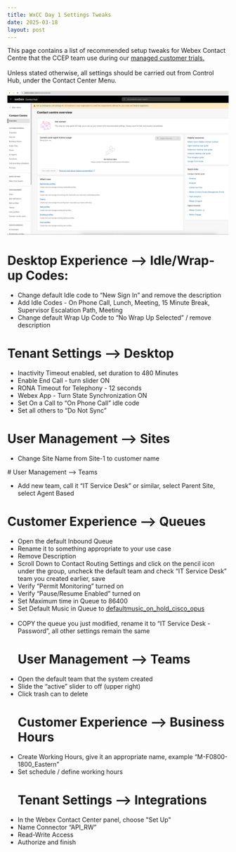 ```yaml
---
title: WxCC Day 1 Settings Tweaks
date: 2025-03-18
layout: post
---
```


This page contains a list of recommended setup tweaks for Webex Contact Centre that the CCEP team use during our <a href="https://collabtoolbox.cisco.com/trials/managed-trials" target="_blank">managed customer trials.</a>
<BR><BR>
Unless stated otherwise, all settings should be carried out from Control Hub, under the Contact Center Menu.

![Control Hub Menu Area](/assets/images/Day1settings/CH_WxCCPage.png)

# Desktop Experience —> Idle/Wrap-up Codes:

<ul>
<li>Change default Idle code to “New Sign In” and remove the description</li>

<li>Add Idle Codes - On Phone Call, Lunch, Meeting, 15 Minute Break, Supervisor Escalation Path, Meeting</li>

<li>Change default Wrap Up Code to “No Wrap Up Selected” / remove description</li>
</ul>

# Tenant Settings —> Desktop

<ul>
<li>Inactivity Timeout enabled, set duration to 480 Minutes</li>
<li>Enable End Call - turn slider ON</li>
<li>RONA Timeout for Telephony - 12 seconds</li>
<li>Webex App - Turn State Synchronization ON</li>
<li>Set On a Call to “On Phone Call” idle code</li>
<li>Set all others to “Do Not Sync”</li>
</ul>

# User Management —> Sites

<ul>
<li>Change Site Name from Site-1 to customer name</li>
</ul>
# User Management —> Teams
<ul>
<li>Add new team, call it “IT Service Desk” or similar, select Parent Site, select Agent Based</li>
</ul>

# Customer Experience —> Queues

<ul>
<li>Open the default Inbound Queue</li>

<li>Rename it to something appropriate to your use case</li>

<li>Remove Description</li>

<li>Scroll Down to Contact Routing Settings and click on the pencil icon under the group, uncheck the default team and check “IT Service Desk” team you created earlier, save</li>

<li>Verify “Permit Monitoring” turned on</li>

<li>Verify “Pause/Resume Enabled” turned on</li>

<li>Set Maximum time in Queue to 86400</li>

<li>Set Default Music in Queue to <a href="https://www.youtube.com/watch?v=KC_NwHDpbFo" target="_blank">defaultmusic_on_hold_cisco_opus</a></li>

<BR>

<li>COPY the queue you just modified, rename it to “IT Service Desk - Password”, all other settings remain the same</li>

# User Management —> Teams

<li>Open the default team that the system created</li>

<li>Slide the “active” slider to off (upper right)</li>

<li>Click trash can to delete</li>

# Customer Experience —> Business Hours

<li>Create Working Hours, give it an appropriate name, example “M-F0800-1800_Eastern” </li>

<li>Set schedule / define working hours </li>

# Tenant Settings —> Integrations

<li>In the Webex Contact Center panel, choose "Set Up"</li>

<li>Name Connector “API_RW”</li>

<li>Read-Write Access</li>

<li>Authorize and finish</li>
